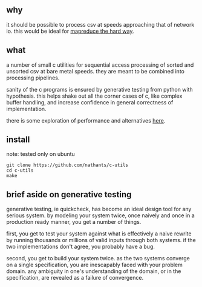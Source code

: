 ## why

it should be possible to process csv at speeds approaching that of network io. this would be ideal for [mapreduce the hard way](https://github.com/nathants/py-aws/blob/master/readme.md#more-what-aka-mapreduce-the-hard-way).

## what

a number of small c utilities for sequential access processing of sorted and unsorted csv at bare metal speeds. they are meant to be combined into processing pipelines.

sanity of the c programs is ensured by generative testing from python with hypothesis. this helps shake out all the corner cases of c, like complex buffer handling, and increase confidence in general correctness of implementation.

there is some exploration of performance and alternatives [here](https://github.com/nathants/c-utils/tree/master/rcut.alternatives).

## install

note: tested only on ubuntu

```
git clone https://github.com/nathants/c-utils
cd c-utils
make
```

## brief aside on generative testing

generative testing, ie quickcheck, has become an ideal design tool for any serious system. by modeling your system twice, once naively and once in a production ready manner, you get a number of things.

first, you get to test your system against what is effectively a naive rewrite by running thousands or millions of valid inputs through both systems. if the two implementations don't agree, you probably have a bug.

second, you get to build your system twice. as the two systems converge on a single specification, you are inescapably faced with your problem domain. any ambiguity in one's understanding of the domain, or in the specification, are revealed as a failure of convergence.

